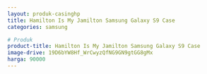 ```yaml
---
layout: produk-casinghp
title: Hamilton Is My Jamilton Samsung Galaxy S9 Case
categories: samsung

# Produk
product-title: Hamilton Is My Jamilton Samsung Galaxy S9 Case
image-drive: 19D6bYW8Hf_WrCwyzQfNG9GN9gtGG8gMx
harga: 90000
---
```

